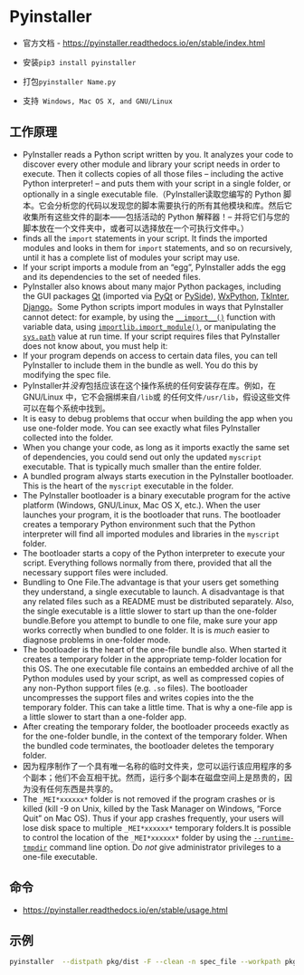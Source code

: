 # Pyinstaller

- 官方文档 - https://pyinstaller.readthedocs.io/en/stable/index.html
- 安装`pip3 install pyinstaller`

- 打包`pyinstaller Name.py`
- 支持` Windows, Mac OS X, and GNU/Linux`

## 工作原理

- PyInstaller reads a Python script written by you. It analyzes your code to discover every other module and library your script needs in order to execute. Then it collects copies of all those files – including the active Python interpreter! – and puts them with your script in a single folder, or optionally in a single executable file.（PyInstaller读取您编写的 Python 脚本。它会分析您的代码以发现您的脚本需要执行的所有其他模块和库。然后它收集所有这些文件的副本——包括活动的 Python 解释器！– 并将它们与您的脚本放在一个文件夹中，或者可以选择放在一个可执行文件中。）
-  finds all the `import` statements in your script. It finds the imported modules and looks in them for `import` statements, and so on recursively, until it has a complete list of modules your script may use.
- If your script imports a module from an “egg”, PyInstaller adds the egg and its dependencies to the set of needed files.
- PyInstaller also knows about many major Python packages, including the GUI packages [Qt](http://www.qt-project.org/) (imported via [PyQt](http://www.riverbankcomputing.co.uk/software/pyqt/intro) or [PySide](http://qt-project.org/wiki/About-PySide)), [WxPython](http://www.wxpython.org/), [TkInter](http://wiki.python.org/moin/TkInter), [Django](https://www.djangoproject.com/)。Some Python scripts import modules in ways that PyInstaller cannot detect: for example, by using the [`__import__()`](https://docs.python.org/3/library/functions.html#__import__) function with variable data, using [`importlib.import_module()`](https://docs.python.org/3/library/importlib.html#importlib.import_module), or manipulating the [`sys.path`](https://docs.python.org/3/library/sys.html#sys.path) value at run time. If your script requires files that PyInstaller does not know about, you must help it:
- If your program depends on access to certain data files, you can tell PyInstaller to include them in the bundle as well. You do this by modifying the spec file.
- PyInstaller并*没有*包括应该在这个操作系统的任何安装存在库。例如，在 GNU/Linux 中，它不会捆绑来自`/lib`或 的任何文件`/usr/lib`，假设这些文件可以在每个系统中找到。
- It is easy to debug problems that occur when building the app when you use one-folder mode. You can see exactly what files PyInstaller collected into the folder.
- When you change your code, as long as it imports exactly the same set of dependencies, you could send out only the updated `myscript` executable. That is typically much smaller than the entire folder. 
- A bundled program always starts execution in the PyInstaller bootloader. This is the heart of the `myscript` executable in the folder.
- The PyInstaller bootloader is a binary executable program for the active platform (Windows, GNU/Linux, Mac OS X, etc.). When the user launches your program, it is the bootloader that runs. The bootloader creates a temporary Python environment such that the Python interpreter will find all imported modules and libraries in the `myscript` folder.
- The bootloader starts a copy of the Python interpreter to execute your script. Everything follows normally from there, provided that all the necessary support files were included.
- Bundling to One File.The advantage is that your users get something they understand, a single executable to launch. A disadvantage is that any related files such as a README must be distributed separately. Also, the single executable is a little slower to start up than the one-folder bundle.Before you attempt to bundle to one file, make sure your app works correctly when bundled to one folder. It is is *much* easier to diagnose problems in one-folder mode.
- The bootloader is the heart of the one-file bundle also. When started it creates a temporary folder in the appropriate temp-folder location for this OS. The one executable file contains an embedded archive of all the Python modules used by your script, as well as compressed copies of any non-Python support files (e.g. `.so` files). The bootloader uncompresses the support files and writes copies into the the temporary folder. This can take a little time. That is why a one-file app is a little slower to start than a one-folder app.
- After creating the temporary folder, the bootloader proceeds exactly as for the one-folder bundle, in the context of the temporary folder. When the bundled code terminates, the bootloader deletes the temporary folder.
- 因为程序制作了一个具有唯一名称的临时文件夹，您可以运行该应用程序的多个副本；他们不会互相干扰。然而，运行多个副本在磁盘空间上是昂贵的，因为没有任何东西是共享的。
- The `_MEI*xxxxxx*` folder is not removed if the program crashes or is killed (kill -9 on Unix, killed by the Task Manager on Windows, “Force Quit” on Mac OS). Thus if your app crashes frequently, your users will lose disk space to multiple `_MEI*xxxxxx*` temporary folders.It is possible to control the location of the `_MEI*xxxxxx*` folder by using the [`--runtime-tmpdir`](https://pyinstaller.readthedocs.io/en/stable/usage.html#cmdoption-runtime-tmpdir) command line option. Do *not* give administrator privileges to a one-file executable.

## 命令

- https://pyinstaller.readthedocs.io/en/stable/usage.html

## 示例

```bash
pyinstaller  --distpath pkg/dist -F --clean -n spec_file --workpath pkg/build --specpath pkg source.py
```

